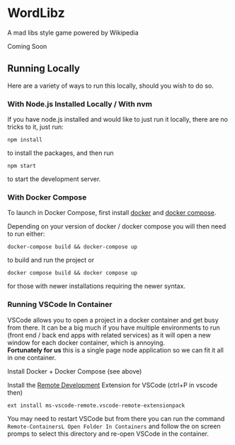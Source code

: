 # WordLibz

A mad libs style game powered by Wikipedia

Coming Soon

## Running Locally

Here are a variety of ways to run this locally, should you wish to do so.

### With Node.js Installed Locally / With nvm

If you have node.js installed and would like to just run it locally, there are no tricks to it, just 
run:

```
npm install
```

to install the packages, and then run

```
npm start
```

to start the development server.

### With Docker Compose

To launch in Docker Compose, first install [docker](https://docs.docker.com/get-docker/) and [docker compose](https://docs.docker.com/compose/).

Depending on your version of docker / docker compose you will then need to run either:

```
docker-compose build && docker-compose up
```

to build and run the project or

```
docker compose build && docker compose up
```

for those with newer installations requiring the newer syntax.

### Running VSCode In Container

VSCode allows you to open a project in a docker container and get busy from there.  It can be a big much if you have multiple environments 
to run (front end / back end apps with related services) as it will open a new window for each docker container, which is annoying.  
**Fortunately for us** this is a single page node application so we can fit it all in one container.

Install Docker + Docker Compose (see above)

Install the [Remote Development](https://marketplace.visualstudio.com/items?itemName=ms-vscode-remote.vscode-remote-extensionpack) Extension for VSCode (ctrl+P in vscode then)

```
ext install ms-vscode-remote.vscode-remote-extensionpack
```

You may need to restart VSCode but from there you can run the command `Remote-ContainersL Open Folder In Containers` and follow the on screen promps to select this directory 
and re-open VSCode in the container.

